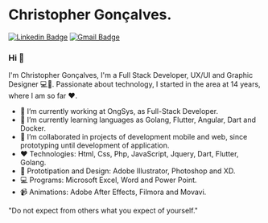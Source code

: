 # Christopher Gonçalves.

[![Linkedin Badge](https://img.shields.io/badge/-chrissgon-blue?style=flat-square&logo=Linkedin&logoColor=white&link=https://www.linkedin.com/in/chrissgon/)](https://www.linkedin.com/in/chrissgon/)
[![Gmail Badge](https://img.shields.io/badge/-christopher.goncalves2002@gmail.com-c14438?style=flat-square&logo=Gmail&logoColor=white&link=mailto:christopher.goncalves2002@gmail.com)](mailto:danieltsutomu@gmail.com)


### Hi 👋

I'm Christopher Gonçalves, I'm a Full Stack Developer, UX/UI and Graphic Designer 💻🎨. Passionate about technology, I started in the area at 14 years, where I am so far ❤️. 

- 💼 I’m currently working at OngSys, as Full-Stack Developer.
- 🌱 I’m currently learning languages as Golang, Flutter, Angular, Dart and Docker. 
- 👯 I’m collaborated in projects of development mobile and web, since prototyping until development of application.
- ❤️ Technologies: Html, Css, Php, JavaScript, Jquery, Dart, Flutter, Golang.
- 💭 Prototipation and Design: Adobe Illustrator, Photoshop and XD.
- 💻 Programs: Microsoft Excel, Word and Power Point.
- 📹 Animations: Adobe After Effects, Filmora and Movavi.

"Do not expect from others what you expect of yourself."

